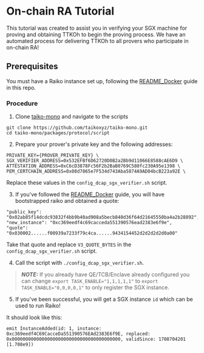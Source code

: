 # On-chain RA Tutorial

This tutorial was created to assist you in verifying your SGX machine for proving and obtaining TTKOh to begin the proving process. We have an automated process for delivering TTKOh to all provers who participate in on-chain RA!

## Prerequisites

You must have a Raiko instance set up, following the [README_Docker](https://github.com/taikoxyz/raiko/blob/alpha-7/README_Docker.md) guide in this repo.


### Procedure
1. Clone [taiko-mono](https://github.com/taikoxyz/taiko-mono/tree/main) and navigate to the scripts

```
git clone https://github.com/taikoxyz/taiko-mono.git
cd taiko-mono/packages/protocol/script
```

2. Prepare your prover's private key and the following addresses:
```
PRIVATE_KEY={PROVER_PRIVATE_KEY} \
SGX_VERIFIER_ADDRESS=0x532EFBf6D62720D0B2a2Bb9d11066E8588cAE6D9 \
ATTESTATION_ADDRESS=0xC6cD3878Fc56F2b2BaB0769C580fc230A95e1398 \
PEM_CERTCHAIN_ADDRESS=0x08d7865e7F534d743Aba5874A9AD04bcB223a92E \
```

Replace these values in the `config_dcap_sgx_verifier.sh` script.

3. If you've followed the [README_Docker](https://github.com/taikoxyz/raiko/blob/alpha-7/README_Docker.md) guide, you will have bootstrapped raiko and obtained a quote:

```
"public_key": "0x02ab85f14dcdc93832f4bb9b40ad908a5becb840d36f64d21645550ba4a2b28892",
"new_instance": "0xc369eedf4c69cacceda551390576ead2383e6f9e",
"quote": "0x030002......f00939a7233f79c4ca......9434154452d2d2d2d2d0a00"
```

Take that quote and replace `V3_QUOTE_BYTES` in the `config_dcap_sgx_verifier.sh` script.

4. Call the script with `./config_dcap_sgx_verifier.sh`.

> **_NOTE:_**  If you already have QE/TCB/Enclave already configured you can change `export TASK_ENABLE="1,1,1,1,1"` to `export TASK_ENABLE="0,0,0,0,1"` to only register the SGX instance.

5. If you've been successful, you will get a SGX instance `id` which can be used to run Raiko!

It should look like this:
```
emit InstanceAdded(id: 1, instance: 0xc369eedf4C69CacceDa551390576EAd2383E6f9E, replaced: 0x0000000000000000000000000000000000000000, validSince: 1708704201 [1.708e9])
```
